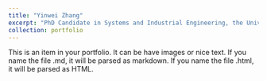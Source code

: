 ```yaml
---
title: "Yinwei Zhang"
excerpt: "PhD Candidate in Systems and Industrial Engineering, the University of Arizona"
collection: portfolio
---
```


This is an item in your portfolio. It can be have images or nice text. If you name the file .md, it will be parsed as markdown. If you name the file .html, it will be parsed as HTML. 
